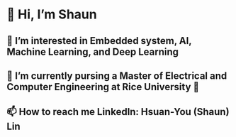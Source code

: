 # 👋 Hi, I’m Shaun
## 👀 I’m interested in Embedded system, AI, Machine Learning, and Deep Learning
## 📖 I’m currently pursing a Master of Electrical and Computer Engineering at Rice University 🦉
## 📫 How to reach me LinkedIn: Hsuan-You (Shaun) Lin
